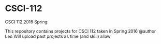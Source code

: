 # CSCI-112
CSCI 112 2016 Spring

This repository contains projects for CSCI 112 taken in Spring 2016
@author Leo 
Will upload past projects as time (and skill) allow
